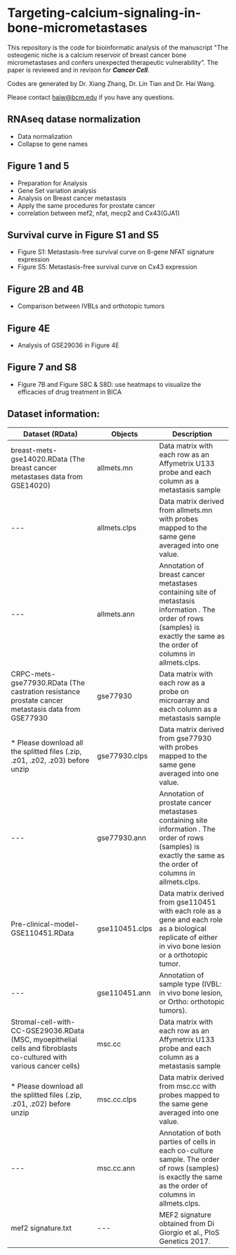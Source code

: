 # Targeting-calcium-signaling-in-bone-micrometastases

This repository is the code for bioinformatic analysis of the manuscript "The osteogenic niche is a calcium reservoir of breast cancer bone micrometastases and confers unexpected therapeutic vulnerability". The paper is reviewed and in revison for ***Cancer Cell***.

Codes are generated by Dr. Xiang Zhang, Dr. Lin Tian and Dr. Hai Wang.

Please contact haiw@bcm.edu if you have any questions.

## RNAseq datase normalization

* Data normalization
* Collapse to gene names

## Figure 1 and 5

* Preparation for Analysis
* Gene Set variation analysis
* Analysis on Breast cancer metastasis
* Apply the same procedures for prostate cancer
* correlation between mef2, nfat, mecp2 and Cx43(GJA1)

## Survival curve in Figure S1 and S5

* Figure S1: Metastasis-free survival curve on 8-gene NFAT signature expression
* Figure S5: Metastasis-free survival curve on Cx43 expression

## Figure 2B and 4B

* Comparison between IVBLs and orthotopic tumors

## Figure 4E

* Analysis of GSE29036 in Figure 4E

## Figure 7 and S8

* Figure 7B and Figure S8C & S8D: use heatmaps to visualize the efficacies of drug treatment in BICA

## Dataset information:
| Dataset (RData) | Objects | Description |
| --- | --- | --- |
| breast-mets-gse14020.RData (The breast cancer metastases data from GSE14020) | allmets.mn | Data matrix with each row as an Affymetrix U133 probe and each column as a metastasis sample |
| --- | allmets.clps | Data matrix derived from allmets.mn with probes mapped to the same gene averaged into one value. |
| --- | allmets.ann | Annotation of breast cancer metastases containing site of metastasis information . The order of rows (samples) is exactly the same as the order of columns in allmets.clps. |
| CRPC-mets-gse77930.RData (The castration resistance prostate cancer metastasis data from GSE77930 | gse77930 | Data matrix with each row as a probe on microarray and each column as a metastasis sample |
| * Please download all the splitted files (.zip, .z01, .z02, .z03) before unzip  | gse77930.clps | Data matrix derived from gse77930 with probes mapped to the same gene averaged into one value. |
| --- | gse77930.ann | Annotation of prostate cancer metastases containing site information . The order of rows (samples) is exactly the same as the order of columns in allmets.clps. |
| Pre-clinical-model-GSE110451.RData | gse110451.clps | Data matrix derived from gse110451 with each role as a gene and each role as a biological replicate of either in vivo bone lesion or a orthotopic tumor. |
| --- | gse110451.ann | Annotation of sample type (IVBL: in vivo bone lesion, or Ortho: orthotopic tumors). |
| Stromal-cell-with-CC-GSE29036.RData (MSC, myoepithelial cells and fibroblasts co-cultured with various cancer cells) | msc.cc | Data matrix with each row as an Affymetrix U133 probe and each column as a metastasis sample |
| * Please download all the splitted files (.zip, .z01, .z02) before unzip  | msc.cc.clps | Data matrix derived from msc.cc with probes mapped to the same gene averaged into one value. |
| --- | msc.cc.ann | Annotation of both parties of cells in each co-culture sample. The order of rows (samples) is exactly the same as the order of columns in allmets.clps. |
| mef2 signature.txt | --- | MEF2 signature obtained from Di Giorgio et al., PloS Genetics 2017. |


